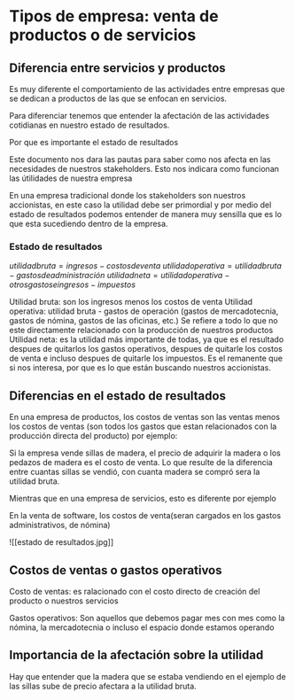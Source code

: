 # Tipos de empresa: venta de productos o de servicios

## Diferencia entre servicios y productos

Es muy diferente el comportamiento de las actividades entre empresas que se dedican a productos de las que se enfocan en servicios. 

Para diferenciar tenemos que entender la afectación de las actividades cotidianas en nuestro estado de resultados.

Por que es importante el estado de resultados

Este documento nos dara las pautas para saber como nos afecta en las necesidades de nuestros stakeholders. Esto nos indicara como funcionan las útilidades de nuestra empresa

En una empresa tradicional donde los stakeholders son nuestros accionistas, en este caso la utilidad debe ser primordial y por medio del estado de resultados podemos entender de manera muy sensilla que es lo que esta sucediendo dentro de la empresa.

### Estado de resultados

$utilidad bruta = ingresos - costos de venta$
$utilidad operativa = utilidad bruta - gastos de administración$
$utilidad neta = utilidad operativa - otros gastos e ingresos- impuestos$

Utilidad bruta: son los ingresos menos los costos de venta
Utilidad operativa: utilidad bruta - gastos de operación (gastos de mercadotecnia, gastos de nómina, gastos de las oficinas, etc.) Se refiere a todo lo que no este directamente relacionado con la producción de nuestros productos
Utilidad neta: es la utilidad más importante de todas, ya que es el resultado despues de quitarlos los gastos operativos, despues de quitarle los costos de venta e incluso despues de quitarle los impuestos. Es el remanente que si nos interesa, por que es lo que están buscando nuestros accionistas.

## Diferencias en el estado de resultados

En una empresa de productos, los costos de ventas son las ventas menos los costos de ventas (son todos los gastos que estan relacionados con la producción directa del producto) por ejemplo: 

Si la empresa vende sillas de madera, el precio de adquirir la madera o los pedazos de madera es el costo de venta. Lo que resulte de la diferencia entre cuantas sillas se vendió, con cuanta madera se compró sera la utilidad bruta.


Mientras que en una empresa de servicios, esto es diferente por ejemplo

En la venta de software, los costos de venta(seran cargados en los gastos administrativos, de nómina)

![[estado de resultados.jpg]]

## Costos de ventas o gastos operativos

Costo de ventas: es ralacionado con el costo directo de creación del producto o nuestros servicios

Gastos operativos: Son aquellos que debemos pagar mes con mes como la nómina, la mercadotecnia o incluso el espacio donde estamos operando

## Importancia de la afectación sobre la utilidad

Hay que entender que la madera que se estaba vendiendo en el ejemplo de las sillas sube de precio afectara a la utilidad bruta. 




